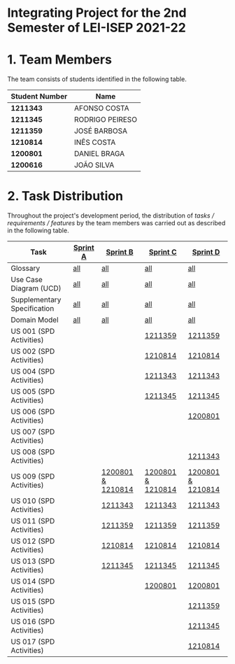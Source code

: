 # Integrating Project for the 2nd Semester of LEI-ISEP 2021-22 

# 1. Team Members

The team consists of students identified in the following table. 

| Student Number	 | Name            |
|-----------------|-----------------|
| **1211343**     | AFONSO COSTA    |
| **1211345**     | RODRIGO PEIRESO |
| **1211359**     | JOSÉ BARBOSA    |
| **1210814**     | INÊS COSTA      |
| **1200801**     | DANIEL BRAGA    |
| **1200616**     | JOÃO SILVA      |



# 2. Task Distribution ###


Throughout the project's development period, the distribution of _tasks / requirements / features_ by the team members was carried out as described in the following table. 


| Task                        | [Sprint A](SprintA/README.md) | [Sprint B](SprintB/README.md)                                          | [Sprint C](SprintC/README.md)                                          | [Sprint D](SprintD/README.md)                                          |
|-----------------------------|-------------------------------|------------------------------------------------------------------------|------------------------------------------------------------------------|------------------------------------------------------------------------|
| Glossary                    | [all](SprintA/Glossary.md)    | [all](SprintB/Glossary.md)                                             | [all](SprintC/Glossary.md)                                             | [all](SprintD/Glossary.md)                                             |
| Use Case Diagram (UCD)      | [all](SprintA/UCD.md)         | [all](SprintB/UCD/UCD.md)                                              | [all](SprintC/UCD/UCD.md)                                              | [all](SprintD/UCD/UCD.md)                                              |
| Supplementary Specification | [all](SprintA/FURPS.md)       | [all](SprintB/FURPS.md)                                                | [all](SprintC/FURPS.md)                                                | [all](SprintD/FURPS.md)                                                |
| Domain Model                | [all](SprintA/DM.md)          | [all](SprintB/DM/DM.md)                                                | [all](SprintC/DM/DM.md)                                                | [all](SprintD/DM/DM.md)                                                |
| US 001 (SPD Activities)     |                               |                                                                        | [1211359](SprintC/US01/US001_ScheduleAVaccine(SNSUser).md)             | [1211359](SprintD/US01/US001_ScheduleAVaccine(SNSUser).md)             |
| US 002 (SPD Activities)     |                               |                                                                        | [1210814](SprintC/US02/US002_ScheduleAVaccination(Receptionist).md)    | [1210814](SprintD/US02/US002_ScheduleAVaccination(Receptionist).md)    |
| US 004 (SPD Activities)     |                               |                                                                        | [1211343](SprintC/US04/US004_RegisterArrivalOfASNSUser.md)             | [1211343](SprintD/US04/US004_RegisterArrivalOfASNSUser.md)             |
| US 005 (SPD Activities)     |                               |                                                                        | [1211345](SprintC/US05/US005_ConsultTheTheWaitingRoom.md)              | [1211345](SprintD/US05/US005_ConsultTheTheWaitingRoom.md)              |
| US 006 (SPD Activities)     |                               |                                                                        |                                                                        | [1200801](SprintD/US06/US006_RecordPeopleVaccinated.md)                |
| US 007 (SPD Activities)     |                               |                                                                        |                                                                        |                                                                        |
| US 008 (SPD Activities)     |                               |                                                                        |                                                                        | [1211343](SprintD/US08/US008_RecordAdministrationOfVaccine.md)         |
| US 009 (SPD Activities)     |                               | [1200801 & 1210814](SprintB/US09/US009_CreateMassVaccinationCenter.md) | [1200801 & 1210814](SprintC/US09/US009_CreateMassVaccinationCenter.md) | [1200801 & 1210814](SprintD/US09/US009_CreateMassVaccinationCenter.md) |
| US 010 (SPD Activities)     |                               | [1211343](SprintB/US10/US010_RegisterEmployee.md)                      | [1211343](SprintC/US10/US010_RegisterEmployee.md)                      | [1211343](SprintD/US10/US010_RegisterEmployee.md)                      |
| US 011 (SPD Activities)     |                               | [1211359](SprintB/US11/US011_GetListOfEmployeesOfGivenRole.md)         | [1211359](SprintC/US11/US011_GetListOfEmployeesOfGivenRole.md)         | [1211359](SprintD/US11/US011_GetListOfEmployeesOfGivenRole.md)         |
| US 012 (SPD Activities)     |                               | [1210814](SprintB/US12/US012_SpecifyNewVaccineType.md)                 | [1210814](SprintC/US12/US012_SpecifyNewVaccineType.md)                 | [1210814](SprintD/US12/US012_SpecifyNewVaccineType.md)                 |
| US 013 (SPD Activities)     |                               | [1211345](SprintB/US13/US013_SpecifyNewVaccine.md)                     | [1211345](SprintC/US13/US013_SpecifyNewVaccine.md)                     | [1211345](SprintD/US13/US013_SpecifyNewVaccine.md)                     |
| US 014 (SPD Activities)     |                               |                                                                        | [1200801](SprintC/US14/US014.md)                                       | [1200801](SprintD/US14/US014.md)                                       |
| US 015 (SPD Activities)     |                               |                                                                        |                                                                        | [1211359](SprintD/US15/US015_CheckAndExportVaccinationStatistics.md)   |
| US 016 (SPD Activities)     |                               |                                                                        |                                                                        | [1211345](SprintD/US16/US016_AnalyseCenterPerformance.md)              |
| US 017 (SPD Activities)     |                               |                                                                        |                                                                        | [1210814](SprintD/US17/US017_ImportDataFromLegacySystem.md)            |

